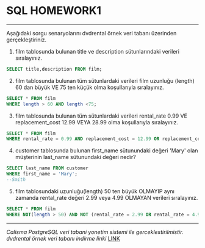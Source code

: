 # **SQL HOMEWORK1** 
---------------------------------------------------
Aşağıdaki sorgu senaryolarını dvdrental örnek veri tabanı üzerinden gerçekleştiriniz.
1. film tablosunda bulunan title ve description sütunlarındaki verileri sıralayınız.
```SQL
SELECT title,description FROM film;
```
2. film tablosunda bulunan tüm sütunlardaki verileri film uzunluğu (length) 60 dan büyük VE 75 ten küçük olma koşullarıyla sıralayınız.
```SQL
SELECT * FROM film
WHERE length > 60 AND length <75;
```
3. film tablosunda bulunan tüm sütunlardaki verileri rental_rate 0.99 VE replacement_cost 12.99 VEYA 28.99 olma koşullarıyla sıralayınız.
```SQL
SELECT * FROM film
WHERE rental_rate = 0.99 AND replacement_cost = 12.99 OR replacement_cost = 28.99;
```
4. customer tablosunda bulunan first_name sütunundaki değeri 'Mary' olan müşterinin last_name sütunundaki değeri nedir?
```SQL
SELECT last_name FROM customer
WHERE first_name = 'Mary';
--Smith
```
5. film tablosundaki uzunluğu(length) 50 ten büyük OLMAYIP aynı zamanda rental_rate değeri 2.99 veya 4.99 OLMAYAN verileri sıralayınız.
```SQL
SELECT * FROM film 
WHERE NOT(length > 50) AND NOT (rental_rate = 2.99 OR rental_rate = 4.99 );
```
-----------------------------------------------------------------
*Calisma PostgreSQL veri tabani yonetim sistemi ile gerceklestirilmistir.*
*dvdrental örnek veri tabanı indirme linki*
[LINK](https://www.postgresqltutorial.com/postgresql-getting-started/postgresql-sample-database/)